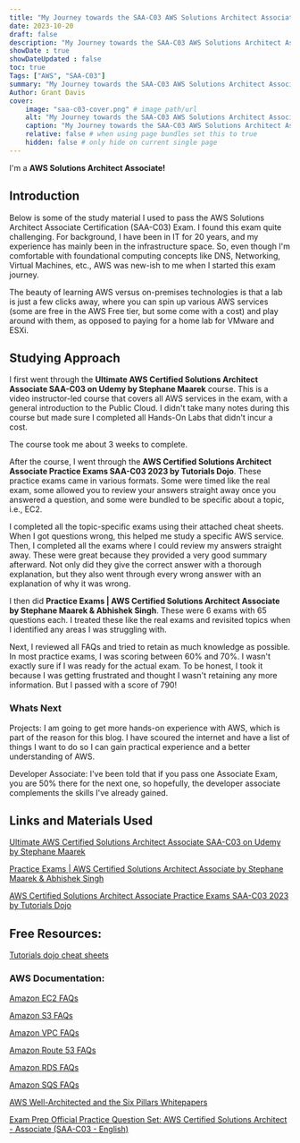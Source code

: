 ```yaml
---
title: "My Journey towards the SAA-C03 AWS Solutions Architect Associate Certification"
date: 2023-10-20
draft: false
description: "My Journey towards the SAA-C03 AWS Solutions Architect Associate Certification"
showDate : true
showDateUpdated : false
toc: true
Tags: ["AWS", "SAA-C03"]
summary: "My Journey towards the SAA-C03 AWS Solutions Architect Associate Certification"
Author: Grant Davis
cover:
    image: "saa-c03-cover.png" # image path/url
    alt: "My Journey towards the SAA-C03 AWS Solutions Architect Associate Certification" # alt text
    caption: "My Journey towards the SAA-C03 AWS Solutions Architect Associate Certification" # display caption under cover
    relative: false # when using page bundles set this to true
    hidden: false # only hide on current single page
---
```


I'm a **AWS Solutions Architect Associate!**


## Introduction

Below is some of the study material I used to pass the AWS Solutions Architect Associate Certification (SAA-C03) Exam. I found this exam quite challenging. For background, I have been in IT for 20 years, and my experience has mainly been in the infrastructure space. So, even though I'm comfortable with foundational computing concepts like DNS, Networking, Virtual Machines, etc., AWS was new-ish to me when I started this exam journey.

The beauty of learning AWS versus on-premises technologies is that a lab is just a few clicks away, where you can spin up various AWS services (some are free in the AWS Free tier, but some come with a cost) and play around with them, as opposed to paying for a home lab for VMware and ESXi.


## Studying Approach

I first went through the **Ultimate AWS Certified Solutions Architect Associate SAA-C03 on Udemy by Stephane Maarek** course. This is a video instructor-led course that covers all AWS services in the exam, with a general introduction to the Public Cloud. I didn't take many notes during this course but made sure I completed all Hands-On Labs that didn't incur a cost.

The course took me about 3 weeks to complete.

After the course, I went through the **AWS Certified Solutions Architect Associate Practice Exams SAA-C03 2023 by Tutorials Dojo**. These practice exams came in various formats. Some were timed like the real exam, some allowed you to review your answers straight away once you answered a question, and some were bundled to be specific about a topic, i.e., EC2.

I completed all the topic-specific exams using their attached cheat sheets. When I got questions wrong, this helped me study a specific AWS service. Then, I completed all the exams where I could review my answers straight away. These were great because they provided a very good summary afterward. Not only did they give the correct answer with a thorough explanation, but they also went through every wrong answer with an explanation of why it was wrong.

I then did **Practice Exams | AWS Certified Solutions Architect Associate by Stephane Maarek & Abhishek Singh**. These were 6 exams with 65 questions each. I treated these like the real exams and revisited topics when I identified any areas I was struggling with.

Next, I reviewed all FAQs and tried to retain as much knowledge as possible. In most practice exams, I was scoring between 60% and 70%. I wasn't exactly sure if I was ready for the actual exam. To be honest, I took it because I was getting frustrated and thought I wasn't retaining any more information. But I passed with a score of 790!


### Whats Next

Projects: I am going to get more hands-on experience with AWS, which is part of the reason for this blog. I have scoured the internet and have a list of things I want to do so I can gain practical experience and a better understanding of AWS.

Developer Associate: I've been told that if you pass one Associate Exam, you are 50% there for the next one, so hopefully, the developer associate complements the skills I've already gained.


## Links and Materials Used

[Ultimate AWS Certified Solutions Architect Associate SAA-C03 on Udemy by Stephane Maarek](https://www.udemy.com/course/aws-certified-solutions-architect-associate-saa-c03/)

[Practice Exams | AWS Certified Solutions Architect Associate by Stephane Maarek & Abhishek Singh](https://www.udemy.com/course/practice-exams-aws-certified-solutions-architect-associate/)

[AWS Certified Solutions Architect Associate Practice Exams SAA-C03 2023 by Tutorials Dojo](https://portal.tutorialsdojo.com/courses/aws-certified-solutions-architect-associate-practice-exams/)

## Free Resources:

[Tutorials dojo cheat sheets](https://tutorialsdojo.com/aws-cheat-sheets/)

###  AWS Documentation: 

[Amazon EC2 FAQs](https://aws.amazon.com/ec2/faqs/?saa=sec&sec=prep)

[Amazon S3 FAQs](https://aws.amazon.com/s3/faqs/?saa=sec&sec=prep)

[Amazon VPC FAQs](https://aws.amazon.com/vpc/faqs/?saa=sec&sec=prep)

[Amazon Route 53 FAQs](https://aws.amazon.com/route53/faqs/?saa=sec&sec=prep)

[Amazon RDS FAQs](https://aws.amazon.com/rds/faqs/?saa=sec&sec=prep)

[Amazon SQS FAQs](https://aws.amazon.com/sqs/faqs/?saa=sec&sec=prep)


[AWS Well-Architected and the Six Pillars Whitepapers](https://aws.amazon.com/architecture/well-architected/?saa=sec&sec=prep&wa-lens-whitepapers.sort-by=item.additionalFields.sortDate&wa-lens-whitepapers.sort-order=desc&wa-guidance-whitepapers.sort-by=item.additionalFields.sortDate&wa-guidance-whitepapers.sort-order=desc)

[Exam Prep Official Practice Question Set: AWS Certified Solutions Architect - Associate (SAA-C03 - English)](https://explore.skillbuilder.aws/learn/course/external/view/elearning/13266/aws-certified-solutions-architect-associate-official-practice-question-set-saa-c03-english?saa=sec&sec=prep)

